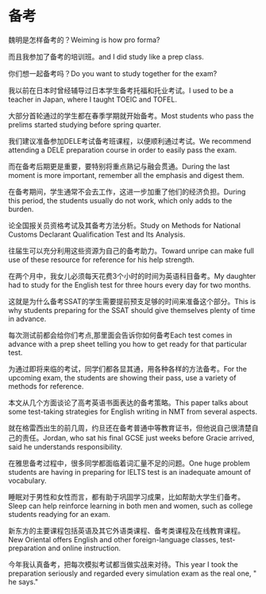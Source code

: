 # 备考

<p><span class="chinese">魏明是怎样备考的？</span><span class="english">Weiming is how pro forma?</span></p>

<p><span class="chinese">而且我参加了备考的培训班。</span><span class="english">and I did study like a prep class.</span></p>

<p><span class="chinese">你们想一起备考吗？</span><span class="english">Do you want to  study together for the exam?</span></p>

<p><span class="chinese">我以前在日本时曾经辅导过日本学生备考托福和托业考试。</span><span class="english">I used to be a teacher in Japan, where I taught TOEIC and TOFEL.</span></p>

<p><span class="chinese">大部分首轮通过的学生都在春季学期就开始备考。</span><span class="english">Most students who pass the prelims started studying before spring quarter.</span></p>

<p><span class="chinese">我们建议准备参加DELE考试备考班课程，以便顺利通过考试。</span><span class="english">We recommend attending a DELE preparation course in order to easily pass the exam.</span></p>

<p><span class="chinese">而在备考后期更是重要，要特别将重点熟记与融会贯通。</span><span class="english">During the last moment is more important, remember all the emphasis and digest them.</span></p>

<p><span class="chinese">在备考期间，学生通常不会去工作，这进一步加重了他们的经济负担。</span><span class="english">During this period, the students usually do not work, which only adds to the burden.</span></p>

<p><span class="chinese">论全国报关员资格考试及其备考方法分析。</span><span class="english">Study on Methods for National Customs Declarant Qualification Test and Its Analysis.</span></p>

<p><span class="chinese">往届生可以充分利用这些资源为自己的备考助力。</span><span class="english">Toward unripe can make full use of these resource for reference for his help strength.</span></p>

<p><span class="chinese">在两个月中，我女儿必须每天花费3个小时的时间为英语科目备考。</span><span class="english">My daughter had to study for the English test for three hours every day for two months.</span></p>

<p><span class="chinese">这就是为什么备考SSAT的学生需要提前预支足够的时间来准备这个部分。</span><span class="english">This is why students preparing for the SSAT should give themselves plenty of time in advance.</span></p>

<p><span class="chinese">每次测试前都会给你们考点,那里面会告诉你如何备考</span><span class="english">Each test comes in advance with a prep sheet telling you how to get ready for that particular test.</span></p>

<p><span class="chinese">为通过即将来临的考试，同学们都各显其通，用各种各样的方法备考。</span><span class="english">For the upcoming exam, the students are showing their pass, use a variety of methods for reference.</span></p>

<p><span class="chinese">本文从几个方面谈论了高考英语书面表达的备考策略。</span><span class="english">This paper talks about some test-taking strategies for English writing in NMT from several aspects.</span></p>

<p><span class="chinese">就在格雷西出生的前几周，约旦还在备考普通中等教育证书，但他说自己很清楚自己的责任。</span><span class="english">Jordan, who sat his final GCSE just weeks before Gracie arrived, said he understands responsibility.</span></p>

<p><span class="chinese">在雅思备考过程中，很多同学都面临着词汇量不足的问题。</span><span class="english">One huge problem students are having in preparing for IELTS test is an inadequate amount of vocabulary.</span></p>

<p><span class="chinese">睡眠对于男性和女性而言，都有助于巩固学习成果，比如帮助大学生们备考。</span><span class="english">Sleep can help reinforce learning in both men and women, such as college students readying for an exam.</span></p>

<p><span class="chinese">新东方的主要课程包括英语及其它外语类课程、备考类课程及在线教育课程。</span><span class="english">New Oriental offers English and other foreign-language classes, test-preparation and online instruction.</span></p>

<p><span class="chinese">今年我认真备考，把每次模拟考试都当做实战来对待。</span><span class="english">This year I took the preparation seriously and regarded every simulation exam as the real one, " he says."</span></p>

